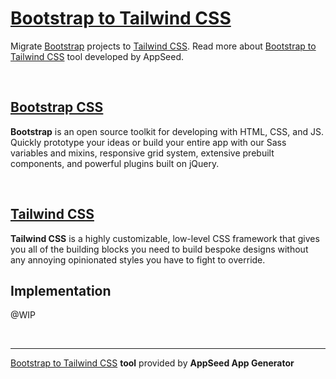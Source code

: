 # [Bootstrap to Tailwind CSS](https://blog.appseed.us/developer-tools-convert-bootstrap-to-tailwind-css/)

Migrate <a href="https://getbootstrap.com/">Bootstrap</a> projects to <a href="https://tailwindcss.com/">Tailwind CSS</a>. 
Read more about <a href="https://appseed.us/developer-tools/bootstrap-to-tailwind-css">Bootstrap to Tailwind CSS</a> tool developed by AppSeed.

<br />

## [Bootstrap CSS](https://getbootstrap.com/)

**Bootstrap** is an open source toolkit for developing with HTML, CSS, and JS. Quickly prototype your ideas or build your entire app with our Sass variables and mixins, responsive grid system, extensive prebuilt components, and powerful plugins built on jQuery.

<br />

## [Tailwind CSS](https://tailwindcss.com/)

**Tailwind CSS** is a highly customizable, low-level CSS framework that gives you all of the building blocks you need to build bespoke designs without any annoying opinionated styles you have to fight to override.


## Implementation
@WIP

<br />

---
[Bootstrap to Tailwind CSS](https://blog.appseed.us/developer-tools-convert-bootstrap-to-tailwind-css/) **tool** provided by **AppSeed App Generator**
